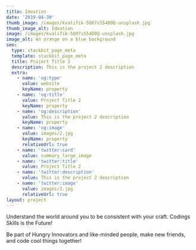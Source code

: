 ```yaml
---
title: Ideation
date: '2019-04-30'
thumb_image: /images/kvalifik-5Q07sS54D0Q-unsplash.jpg
thumb_image_alt: Ideation
image: /images/kvalifik-5Q07sS54D0Q-unsplash.jpg
image_alt: An orange on a blue background
seo:
  type: stackbit_page_meta
  template: stackbit_page_meta
  title: Project Title 2
  description: This is the project 2 description
  extra:
    - name: 'og:type'
      value: website
      keyName: property
    - name: 'og:title'
      value: Project Title 2
      keyName: property
    - name: 'og:description'
      value: This is the project 2 description
      keyName: property
    - name: 'og:image'
      value: images/2.jpg
      keyName: property
      relativeUrl: true
    - name: 'twitter:card'
      value: summary_large_image
    - name: 'twitter:title'
      value: Project Title 2
    - name: 'twitter:description'
      value: This is the project 2 description
    - name: 'twitter:image'
      value: images/2.jpg
      relativeUrl: true
layout: project
---
```

Understand the world around you to be consistent with your craft. Codings Skills is the Future!

Be part of Hungry Innovators and like-minded people, make new friends, and code cool things together!
